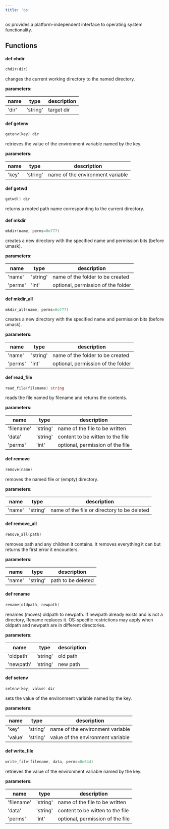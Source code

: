 ```yaml
---
title: 'os'
---
```


os provides a platform-independent interface to operating system functionality.
## Functions


#### def <b>chdir</b>
```go
chdir(dir)
```
changes the current working directory to the named directory.

**parameters:**

| name | type | description |
|------|------|-------------|
| 'dir' | 'string' | target dir |



#### def <b>getenv</b>
```go
getenv(key) dir
```
retrieves the value of the environment variable named by the key.

**parameters:**

| name | type | description |
|------|------|-------------|
| 'key' | 'string' | name of the environment variable |



#### def <b>getwd</b>
```go
getwd() dir
```
returns a rooted path name corresponding to the current directory.


#### def <b>mkdir</b>
```go
mkdir(name, perms=0o777)
```
creates a new directory with the specified name and permission bits (before umask).

**parameters:**

| name | type | description |
|------|------|-------------|
| 'name' | 'string' | name of the folder to be created |
| 'perms' | 'int' | optional, permission of the folder |



#### def <b>mkdir_all</b>
```go
mkdir_all(name, perms=0o777)
```
creates a new directory with the specified name and permission bits (before umask).

**parameters:**

| name | type | description |
|------|------|-------------|
| 'name' | 'string' | name of the folder to be created |
| 'perms' | 'int' | optional, permission of the folder |



#### def <b>read_file</b>
```go
read_file(filename) string
```
reads the file named by filename and returns the contents.

**parameters:**

| name | type | description |
|------|------|-------------|
| 'filename' | 'string' | name of the file to be written |
| 'data' | 'string' | content to be witten to the file |
| 'perms' | 'int' | optional, permission of the file |



#### def <b>remove</b>
```go
remove(name)
```
removes the named file or (empty) directory.

**parameters:**

| name | type | description |
|------|------|-------------|
| 'name' | 'string' | name of the file or directory to be deleted |



#### def <b>remove_all</b>
```go
remove_all(path)
```
removes path and any children it contains. It removes everything it can but returns the first error it encounters.

**parameters:**

| name | type | description |
|------|------|-------------|
| 'name' | 'string' | path to be deleted |



#### def <b>rename</b>
```go
rename(oldpath, newpath)
```
renames (moves) oldpath to newpath. If newpath already exists and is not a directory, Rename replaces it. OS-specific restrictions may apply when oldpath and newpath are in different directories.

**parameters:**

| name | type | description |
|------|------|-------------|
| 'oldpath' | 'string' | old path |
| 'newpath' | 'string' | new path |



#### def <b>setenv</b>
```go
setenv(key, value) dir
```
sets the value of the environment variable named by the key.

**parameters:**

| name | type | description |
|------|------|-------------|
| 'key' | 'string' | name of the environment variable |
| 'value' | 'string' | value of the environment variable |



#### def <b>write_file</b>
```go
write_file(filename, data, perms=0o644)
```
retrieves the value of the environment variable named by the key.

**parameters:**

| name | type | description |
|------|------|-------------|
| 'filename' | 'string' | name of the file to be written |
| 'data' | 'string' | content to be witten to the file |
| 'perms' | 'int' | optional, permission of the file |



